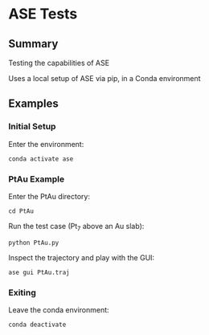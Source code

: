 # ASE Tests

## Summary

Testing the capabilities of ASE

Uses a local setup of ASE via pip, in a Conda environment

## Examples

### Initial Setup

Enter the environment:
```
conda activate ase
```

### PtAu Example

Enter the PtAu directory:
```
cd PtAu
```

Run the test case (Pt<sub>7</sub> above an Au slab):
```
python PtAu.py
```

Inspect the trajectory and play with the GUI:
```
ase gui PtAu.traj
```

### Exiting

Leave the conda environment:
```
conda deactivate
```
